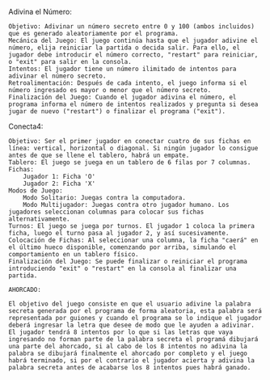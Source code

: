 Adivina el Número:

    Objetivo: Adivinar un número secreto entre 0 y 100 (ambos incluidos) que es generado aleatoriamente por el programa.
    Mecánica del Juego: El juego continúa hasta que el jugador adivine el número, elija reiniciar la partida o decida salir. Para ello, el jugador debe introducir el número correcto, "restart" para reiniciar, o "exit" para salir en la consola.
    Intentos: El jugador tiene un número ilimitado de intentos para adivinar el número secreto.
    Retroalimentación: Después de cada intento, el juego informa si el número ingresado es mayor o menor que el número secreto.
    Finalización del Juego: Cuando el jugador adivina el número, el programa informa el número de intentos realizados y pregunta si desea jugar de nuevo ("restart") o finalizar el programa ("exit").

Conecta4:

    Objetivo: Ser el primer jugador en conectar cuatro de sus fichas en línea: vertical, horizontal o diagonal. Si ningún jugador lo consigue antes de que se llene el tablero, habrá un empate.
    Tablero: El juego se juega en un tablero de 6 filas por 7 columnas.
    Fichas:
        Jugador 1: Ficha 'O'
        Jugador 2: Ficha 'X'
    Modos de Juego:
        Modo Solitario: Juegas contra la computadora.
        Modo Multijugador: Juegas contra otro jugador humano. Los jugadores seleccionan columnas para colocar sus fichas alternativamente.
    Turnos: El juego se juega por turnos. El jugador 1 coloca la primera ficha, luego el turno pasa al jugador 2, y así sucesivamente.
    Colocación de Fichas: Al seleccionar una columna, la ficha "caerá" en el último hueco disponible, comenzando por arriba, simulando el comportamiento en un tablero físico.
    Finalización del Juego: Se puede finalizar o reiniciar el programa introduciendo "exit" o "restart" en la consola al finalizar una partida.

    AHORCADO:

    El objetivo del juego consiste en que el usuario adivine la palabra secreta generada por el programa de forma aleatoria, esta palabra será representada por guiones y cuando el programa se lo indique el jugador deberá ingresar la letra que desee de modo que le ayuden a adivinar. 
    El jugador tendrá 8 intentos por lo que si las letras que vaya ingresando no forman parte de la palabra secreta el programá dibujará una parte del ahorcado, si al cabo de los 8 intentos no adivina la palabra se dibujará finalmente el ahorcado por completo y el juego habrá terminado, si por el contrario el jugador acierta y adivina la palabra secreta antes de acabarse los 8 intentos pues habrá ganado.